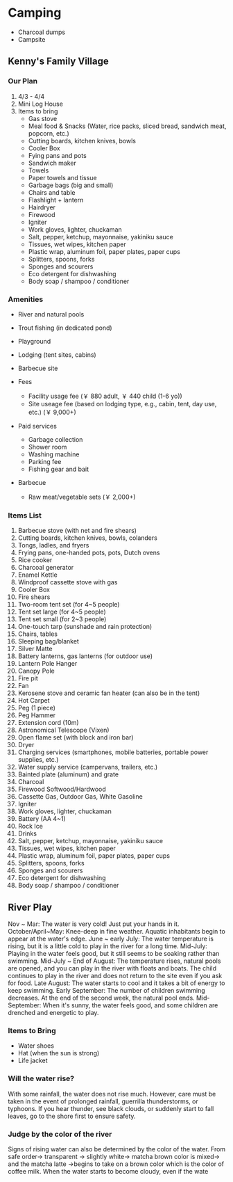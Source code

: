 # Camping

- Charcoal dumps
- Campsite

## Kenny's Family Village

### Our Plan

1. 4/3 - 4/4
2. Mini Log House
3. Items to bring
   - Gas stove
   - Meal food & Snacks (Water, rice packs, sliced bread, sandwich meat, popcorn, etc.)
   - Cutting boards, kitchen knives, bowls
   - Cooler Box
   - Fying pans and pots
   - Sandwich maker
   - Towels
   - Paper towels and tissue
   - Garbage bags (big and small)
   - Chairs and table
   - Flashlight + lantern
   - Hairdryer
   - Firewood
   - Igniter
   - Work gloves, lighter, chuckaman
   - Salt, pepper, ketchup, mayonnaise, yakiniku sauce
   - Tissues, wet wipes, kitchen paper
   - Plastic wrap, aluminum foil, paper plates, paper cups
   - Splitters, spoons, forks
   - Sponges and scourers
   - Eco detergent for dishwashing
   - Body soap / shampoo / conditioner

### Amenities

- River and natural pools
- Trout fishing (in dedicated pond)
- Playground
- Lodging (tent sites, cabins)
- Barbecue site

- Fees

  - Facility usage fee (￥ 880 adult, ￥ 440 child (1-6 yo))
  - Site useage fee (based on lodging type, e.g., cabin, tent, day use, etc.) (￥ 9,000+)

- Paid services

  - Garbage collection
  - Shower room
  - Washing machine
  - Parking fee
  - Fishing gear and bait

- Barbecue
  - Raw meat/vegetable sets (￥ 2,000+)

### Items List

1. Barbecue stove (with net and fire shears)
2. Cutting boards, kitchen knives, bowls, colanders
3. Tongs, ladles, and fryers
4. Frying pans, one-handed pots, pots, Dutch ovens
5. Rice cooker
6. Charcoal generator
7. Enamel Kettle
8. Windproof cassette stove with gas
9. Cooler Box
10. Fire shears
11. Two-room tent set (for 4~5 people)
12. Tent set large (for 4~5 people)
13. Tent set small (for 2~3 people)
14. One-touch tarp (sunshade and rain protection)
15. Chairs, tables
16. Sleeping bag/blanket
17. Silver Matte
18. Battery lanterns, gas lanterns (for outdoor use)
19. Lantern Pole Hanger
20. Canopy Pole
21. Fire pit
22. Fan
23. Kerosene stove and ceramic fan heater (can also be in the tent)
24. Hot Carpet
25. Peg (1 piece)
26. Peg Hammer
27. Extension cord (10m)
28. Astronomical Telescope (Vixen)
29. Open flame set (with block and iron bar)
30. Dryer
31. Charging services (smartphones, mobile batteries, portable power supplies, etc.)
32. Water supply service (campervans, trailers, etc.)
33. Bainted plate (aluminum) and grate
34. Charcoal
35. Firewood Softwood/Hardwood
36. Cassette Gas, Outdoor Gas, White Gasoline
37. Igniter
38. Work gloves, lighter, chuckaman
39. Battery (AA 4~1)
40. Rock Ice
41. Drinks
42. Salt, pepper, ketchup, mayonnaise, yakiniku sauce
43. Tissues, wet wipes, kitchen paper
44. Plastic wrap, aluminum foil, paper plates, paper cups
45. Splitters, spoons, forks
46. Sponges and scourers
47. Eco detergent for dishwashing
48. Body soap / shampoo / conditioner

## River Play

Nov ~ Mar: The water is very cold! Just put your hands in it.
October/April~May: Knee-deep in fine weather. Aquatic inhabitants begin to appear at the water's edge.
June ~ early July: The water temperature is rising, but it is a little cold to play in the river for a long time.
Mid-July: Playing in the water feels good, but it still seems to be soaking rather than swimming.
Mid-July ~ End of August: The temperature rises, natural pools are opened, and you can play in the river with floats and boats. The child continues to play in the river and does not return to the site even if you ask for food.
Late August: The water starts to cool and it takes a bit of energy to keep swimming.
Early September: The number of children swimming decreases. At the end of the second week, the natural pool ends.
Mid-September: When it's sunny, the water feels good, and some children are drenched and energetic to play.

### Items to Bring

- Water shoes
- Hat (when the sun is strong)
- Life jacket

### Will the water rise?

With some rainfall, the water does not rise much. However, care must be taken in the event of prolonged rainfall, guerrilla thunderstorms, or typhoons. If you hear thunder, see black clouds, or suddenly start to fall leaves, go to the shore first to ensure safety.

### Judge by the color of the river

Signs of rising water can also be determined by the color of the water. From safe order→ transparent → slightly white→ matcha brown color is mixed→ and the matcha latte →begins to take on a brown color which is the color of coffee milk. When the water starts to become cloudy, even if the wate
